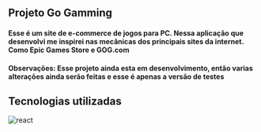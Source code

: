 
<h2>Projeto Go Gamming</h2>

<h4>Esse é um site de e-commerce de jogos para
PC. Nessa aplicação que desenvolvi me inspirei
nas mecânicas dos principais sites da internet. Como 
Epic Games Store e GOG.com</h4>

<h4>Observações: Esse projeto ainda esta em desenvolvimento, então varias 
alterações ainda serão feitas e esse é apenas a versão de testes</h4>


<h2>Tecnologias utilizadas</h2>

![react](https://user-images.githubusercontent.com/88919003/206603200-9421fa29-4e9c-44b9-a6b7-2a8b5b19b4a1.svg )

